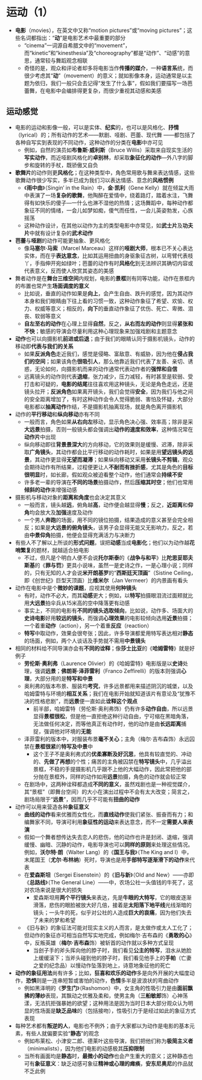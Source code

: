 # 运动（1）
* **电影**（movies），在英文中又称“motion pictures”或“moving pictures”；这些名词都指出：“**动**”是电影艺术中最重要的部分
  * “cinema”一词源自希腊文中的“movement”，而“kinetic”和“kinesthesia”及“choreography”都是“动作”、“动感”的意思，通常较与舞蹈观念相联
  * 奇怪的是，观众和评论者却多将电影当作**传播的媒介**，一种**语言系**统，而很少考虑其“**动**”（movement）的意义；就如影像本身，运动通常是以主题为依归，我们一般只会去记得“发生了什么事”，假如我们要描写一场芭蕾舞，在电影中会编排得更复杂，而很少重视其动感和美感
## 运动感觉
* 电影的运动和影像一般，可以是实体、**纪实**的，也可以是风格化、**抒情**（lyrical）的；所有动作的艺术——默剧、哑剧、芭蕾、现代舞 ——都包括了各种自写实到表现的不同动作，这种动作的分类在**电影**中亦可见
  * 例如，自然的演员如**布鲁斯·威利斯**（Bruce Willis）采取来自现实生活的**写实动作**，而近哑剧风格化的**卓别林**，却采取**象征化的动作**—外八字的脚步和旋转的手杖，既骄傲又自负
* **歌舞片**的动作则更**风格化**；在这种类型中，角色常用歌与舞来表达情感，这些歌舞动作很少写实，多半已成为我们习以表达情感、意念的**风格惯例**
  * 《**雨中曲**》（Singin’ in the Rain）中，**金·凯利**（Gene Kelly）就在倾盆大雨中表演了一场**复杂的歌舞**，他陶醉在爱情中，绕着路灯，踏着水注，飞舞得有如快乐的傻子—一什么也淋不湿他的热情；这场舞蹈中，每种动作都象征不同的情绪，一会儿如梦如痴，傻气而任性，一会儿英姿勃发，心族摇荡
  * 这种动作设计，在其他以动作为主的类型电影中亦常见，如**武士片**及**功夫片**中就有设计复杂的**武术动作**
* **芭蕾**与**哑剧**的动作可能更抽象、更风格化
  * 像**马塞尔·马索**（Marcel Marceau）这样的**哑剧大师**，根本已不关心表达实体，而在乎**表达意念**，比如其运用扭曲的身驱象征古树，以弯臂代表枝丫，手指伸开宛如绿叶；芭蕾的动作有时**风格化**到无法辨识其确切内容或代表意义，反而使人欣赏其姿态的美感
* 舞者动作是在**舞台三维空间**内规划，电影的**景框**则有同等功能，动作在景框内的布置也常产生**场面调度的意义**
  * 比如说，垂直的动作如果是**向上**，会产生自由、跌升的感觉，因为其动作本身和我们眼睛由下往上看的习惯一致，这种动作象征了希望、欢愉、权力、权威等意义；相反的，**向下**的垂直动作象征了优伤、死亡、卑微、泪丧、软弱等意义
  * **自左至右的动作**在心理上显得**自然**，反之，**从右而左的动作**则显得**紧张和不快**；敏感的导演会尽量利用这种心理现象来加强戏剧和主题意念
* **动作**也可以向摄影机**前进或后退**；由于我们的眼睛认同于摄影机镜头，动作的移动即**代表与我们的关系**
  * 如果**反派角色**走近我们，感觉是侵略、富敌意、有威胁，因为他在**侵占我们的空间**；如果该角色**很吸引人**，那么他靠近我们代表了友善、亲切、诱惑，无论如何，向摄影机而来的动作通常代表动作者的**强悍和自信**
  * 远离镜头的动作则代表**退缩**，张力减少，压力减轻，有时甚至是软弱、受打击和可疑的，**电影的结尾**往往喜欢用这种镜头，无论是角色走远，还是镜头拉开；**反派角色**如果离开镜头，我们会觉得**安全**，因为我们与他之间的安全距离增加了，有时这种动作会令人觉得脆弱、害怕及怀疑，大部分电影都以**抽离动作**作结，不是摄影机抽离现场，就是角色离开摄影机
* 动作的**平行移动**和**纵向移动**亦有不同
  * 一般而言，角色如果**从右向左**移动，显示角色决心强、效率高；除非是采**大远景**拍摄，否则一般镜头都会强调出**动作的速度和效率**，这种情况常在**动作片**中出现
  * 纵向移动即往**背景景深大**的方向移动，它的效果则是缓慢、迟滞，除非采取**广角镜头**，其动作都会比平行移动的动作耗时，如果是用**望远镜头的远景**，其动作更显得**无望而凝滞**；如果纵向移动又采用**长镜头不剪辑**，观众会期待动作有所结果，过程便更让人**不耐而有挫折感**，尤其是角色的**目标很明显**时，如长廊，假如观众被迫看整个动作，他们通常会**持续不安**
  * 许多老一辈的导演在**不同的场景**拍摄动作，然后**压缩其时空**；他们也常用**倾斜的动作**来增强动感
* 摄影机与移动对象的**距离和角度**也会决定其意义
  * 一般而言，镜头越**远**，俯角越**高**，动作便会越显得**慢**；反之，**近距离**和**仰角**均会放大及**加强**速度及动作
  * 一个男人**奔跑**的场面，用不同的镜位拍摄，结果造成的意义甚至会完全相反；如果是**大远景的俯角镜头**，该男子会显得无能又无影响力，反之，若由**中景仰角**拍摄，他便会显得充满活力与决断力
* 有些人不了解以上所谈的**形式问题**，误把**动感**当成**电影化**；他们以为动作越**花哨繁复**的题材，就越适合拍电影
  * 不过，但凡是个明白人便不会说**托尔斯泰**的《**战争与和平**》比**陀思妥耶夫斯基**的《**罪与罚**》更具小说味，虽然一是史诗之作，一是心理小说；同样的，只有无知的人才会说**米开朗基罗**的“**西斯廷天顶画**”（Sistine Ceiling，即《创世纪》巨型天顶画）比**维米尔**（Jan Vermeer）的内景画有看头
* 动作在电影中是个**微妙的课题**，应视其使用**何种镜头**
  * 有时，动作不必大，而其**动感**更大；例如，以**特写**拍摄眼泪流过面颊就比用**大远景**拍伞兵从15米高的空中降落更有动感
  * 事实上，不同的电影有**不同的镜头选取倾向**，比如说，动作多、场面大的**史诗电影**好用**较远的镜头**，而强调**心理效果**的电影较倾向选用**近景**拍摄；一个着重**动作**（action），另一个着重**反应**（reaction）
  * **特写**中取动作，效果会很夸张；因此，许多导演都爱用特写表达相对**静态**的场面，例如，两个人谈话及手势就不需用**中景镜头**
* 相同的材料给不同导演亦会有**不同的诠释**；像**莎士比亚**的《**哈姆雷特**》就是好例子
  * **劳伦斯·奥利弗**（Laurence Olivier）的《哈姆雷特》电影版是以**史诗**处理，强调**远景**；**佛朗哥·泽菲雷利**（Franco Zeffirelli）的版本则强调**心理**，大部分用的是**特写和中景**
  * 奥利弗的版本布景、服装均**考究**，许多远景都用来描述阴沉的城堡，以及哈姆雷特与环境的**相互关系**；我们在电影开始就知道该片有意论及“犹豫不决的性格悲剧”，而**远景**便一直如此**诠释这个观点**
    * 前半部，哈姆雷特（劳伦斯·奥利弗饰）仍有许多**动作自由**，所以远景显得**景框很松**，但是他一直拒绝这种行动自由，宁可缩在黑暗角落，无法做任何决定，而等他真正有动作时，他的动作是由**长远距离**捕捉，强调他对环境的**无能**
  * 泽菲雷利的版本中，对服装布景**毫不关心**；主角（梅尔·吉布森饰）永远囚禁在**景框很紧**的**特写及中景**中
    * 这个王子不是奥利弗式的**优柔寡断及好沉思**，他具有较直觉的、冲动的、**先做了再想**的个性；痛苦的主角被囚禁在**特写镜头**中，几乎溢出景框，不稳的手提摄影机几乎跟不上他的大幅动作，因此常把他的部分抛在景框外，同样的动作如用**远景**拍摄，角色的动作就会较正常
  * 在剧场中，这两种诠释都造成**不同的意义**，虽然戏剧也是一种视觉媒介，其“景框”（即舞台空间）的大小在演出过程中不会有太大改变；简言之，剧场局限于“**远景**”，因而几乎不可能有**扭曲的动作**
* 动作可以用来营造各种**象征意义**
  * **曲线的动作**看来优雅而女性化，而**直线动作**使我们紧张、振奋而有力；和编舞家不同，导演可利用**象征性的运动**来表达意念，而不一定**需要人来表演**
  * 假如一个舞者想传达失去恋人的悲伤，他的动作也许是封闭、退缩，强调缓慢、幽暗、沉静的动作，电影导演也可以**同样的原则**来处理这些情况。例如，**沃尔特·朗**（Walter Lang）的《**国王与我**》（The King and I）中，末尾国王（**尤尔·布林纳**）死时，导演也是用**手部特写逐渐滑下的动作**来代表
  * 在**爱森斯坦**（Sergei Eisenstein）的《**旧与新**》（Old and New）——亦即《**总路线**》（The General Line）——中，农场公社一头值钱的牛死了，这对农场来说是很大的损失
    * 爱森斯坦用**两个平行镜头**来表达，先是**牛眼的大特写**，它的眼皮逐渐滑落，悲伤的眼脸被放大好几倍，接着是**太阳落下地平线**光线渐暗的镜头；一头牛的死，似乎对公社的人造成**巨大的哀痛**，因为他们失去了未来的梦和希望
  * 《旧与新》的象征法可能对现实主义的人而言，是太做作或太人工化了；但动作的象征亦可相当自然写实地完成，例如梅尔·吉布森的《**勇敢的心**》中，反叛英雄（**梅尔·吉布森**饰）被斩首的动作就以多种方式呈现
    * 当刽子手的斧头挥向他的脖子时，我们看见**公主的特写**，泪水从她脸上缓缓滚下；当斧头碰到他的脖子时，我们看见他手上的**手帕**（亡妻之爱的纪念品）以慢动作坠落到地上，诗意地象征他的死亡
* **动作的象征用法**尚有许多；比如，**狂喜和欢乐的动作**多是向外开展的大幅度动作，**恐惧**则是一连串短暂或害怕的动作，**色情**多半是波浪状的弯曲动作
  * 例如黑泽明的《**罗生门**》（Rashomon）中，女主角的性吸引力是由**面前飘拂的薄纱**表现，其飘动之优雅及柔和，使男主角（**三船敏郎**饰）心神荡漾，无法抗拒强暴她的欲望；这种用法是因为当时日本大部分观众认为明显的性场面是**缺乏品味**的（包括接吻），性吸引力于是经过如此的象征方式表现
* 每种艺术都有**叛逆的人**，电影也不例外；由于大家都以为动作是电影的基本元素，有些人就偏要实验“**静态**”的观念
  * 例如布莱松、小津安二郎、德莱叶这些导演，我们把他们称为**极简主义者**（minimalists），因为他们电影的动感极其**压抑限制**
  * 当所有画面均是**静态**时，**最微小的动作**也会产生重大的意义；这种静态也可有**象征意义**：缺乏动感可象征**精神或心理的瘫痪**，**安东尼奥尼**的作品就不乏此例